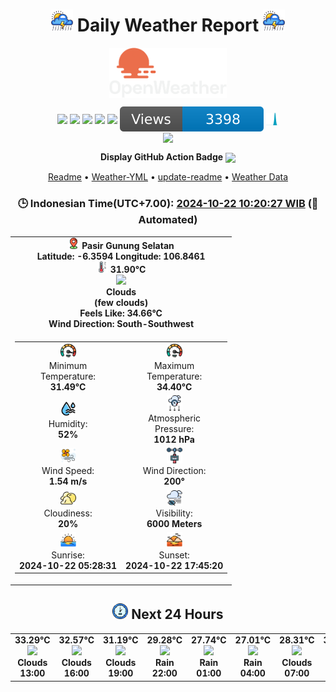 # <h1 align='center'><img height='35' src='images/cloud.png'> Daily Weather Report <img height='35' src='images/cloud.png'></h1>
<p align=center><img align=center height='80' src=images/logo_white_cropped.png></p>

<p align="center"><a href="https://github.com/Julius-Ulee/Daily-Weather-Report/graphs/contributors"><img align="center" src="https://img.shields.io/github/contributors/Julius-Ulee/Daily-Weather-Report"></a> <a href="https://github.com/Julius-Ulee/Daily-Weather-Report/issues"><img align="center" src="https://img.shields.io/github/issues/Julius-Ulee/Daily-Weather-Report"></a> <a href="https://github.com/Julius-Ulee/Daily-Weather-Report/pulls"><img align="center" src="https://img.shields.io/badge/PRs-welcome-brightgreen.svg?style=shields"></a> <a href="https://github.com/Julius-Ulee/Daily-Weather-Report/pulls"><img align="center" src="https://img.shields.io/github/issues-pr/Julius-Ulee/Daily-Weather-Report"></a> <a href="https://github.com/Julius-Ulee/Daily-Weather-Report/commits/main/"><img align="center" src="https://img.shields.io/github/commit-activity/m/Julius-Ulee/Daily-Weather-Report"></a> <img align="center" src="https://github.com/Julius-Ulee/github-profile-views-counter/blob/master/svg/736731255/badge.svg"> <img height='20' align="center" src="https://github.com/Julius-Ulee/github-profile-views-counter/blob/master/graph/736731255/small/week.png"><br><a href="https://github.com/Julius-Ulee/Daily-Weather-Report"><img align="center" src="https://img.shields.io/maintenance/yes/2024"></a></p>
<p align="center"><b>Display GitHub Action Badge</b> <a href="https://github.com/Julius-Ulee/Daily-Weather-Report/actions/workflows/weather.yml"><img align="center" src="https://github.com/Julius-Ulee/Daily-Weather-Report/actions/workflows/weather.yml/badge.svg"></a></p>
<p align="center"><a href="https://github.com/Julius-Ulee/Daily-Weather-Report/blob/main/README.md">Readme</a> • <a href="https://github.com/Julius-Ulee/Daily-Weather-Report/blob/main/.github/workflows/weather.yml">Weather-YML</a> • <a href="https://github.com/Julius-Ulee/Daily-Weather-Report/blob/main/scripts/update_readme.sh">update-readme</a> • <a href="https://github.com/Julius-Ulee/Daily-Weather-Report/blob/main/weather.json">Weather Data</a></p>
<h3 align='center'>🕒 Indonesian Time(UTC+7.00): <u>2024-10-22 10:20:27 WIB</u> (🤖Automated)</h3>

<table align='center'>
<tr>
<td align='center'><img src='images/placeholder.png' height='18'> <b>Pasir Gunung Selatan</b><br><b>Latitude: -6.3594 Longitude: 106.8461</b><br><img src='images/thermometer.png' height='18'> <b>31.90°C</b><br><img src='https://openweathermap.org/img/w/02d.png' height='50'><br><b>Clouds</b><br><b>(few clouds)</b><br><b>Feels Like: 34.66°C<br><b>Wind Direction: South-Southwest</b></b></td>
</tr>
<td>
<table>
<tr>


</tr>
<tr>
<td align='center'><img src='images/fast.png' height='25'><br>Minimum<br>Temperature:<br><b>31.49°C</b></td>
<td align='center'><img src='images/fast.png' height='25'><br>Maximum<br>Temperature:<br><b>34.40°C</b></td>
</tr>
<tr>
<td align='center'><img src='images/humidity.png' height='25'><br>Humidity:<br><b>52%</b></td>
<td align='center'><img src='images/atmospheric.png' height='25'><br>Atmospheric<br>Pressure:<br><b>1012 hPa</b></td>
</tr>
<tr>
<td align='center'><img src='images/air-flow.png' height='25'><br>Wind Speed:<br><b>1.54 m/s</b><br></b></td>
<td align='center'><img src='images/anemometer.png' height='25'><br>Wind Direction:<br><b>200°</b></td>
</tr>
<tr>
<td align='center'><img src='images/cloudy.png' height='25'><br>Cloudiness:<br><b>20%</b></td>
<td align='center'><img src='images/low-visibility.png' height='25'><br>Visibility:<br><b>6000 Meters</b></td>
</tr>
<tr>
<td align='center'><img src='images/sunrise.png' height='25'><br>Sunrise:<br><b>2024-10-22 05:28:31</b></td>
<td align='center'><img src='images/sunsets.png' height='25'><br>Sunset:<br><b>2024-10-22 17:45:20</b></td>
</tr>
</table>
</table>
<h2 align=center><img src=images/clock.png height=25> Next 24 Hours</h2>
<table align=center>
<tr>
<td align=center><b>33.29°C</b><br><img src='https://openweathermap.org/img/w/03d.png' height='50'><br><b>Clouds</b><br><b>13:00</b></td>
<td align=center><b>32.57°C</b><br><img src='https://openweathermap.org/img/w/04d.png' height='50'><br><b>Clouds</b><br><b>16:00</b></td>
<td align=center><b>31.19°C</b><br><img src='https://openweathermap.org/img/w/04n.png' height='50'><br><b>Clouds</b><br><b>19:00</b></td>
<td align=center><b>29.28°C</b><br><img src='https://openweathermap.org/img/w/10n.png' height='50'><br><b>Rain</b><br><b>22:00</b></td>
<td align=center><b>27.74°C</b><br><img src='https://openweathermap.org/img/w/10n.png' height='50'><br><b>Rain</b><br><b>01:00</b></td>
<td align=center><b>27.01°C</b><br><img src='https://openweathermap.org/img/w/10n.png' height='50'><br><b>Rain</b><br><b>04:00</b></td>
<td align=center><b>28.31°C</b><br><img src='https://openweathermap.org/img/w/04d.png' height='50'><br><b>Clouds</b><br><b>07:00</b></td>
<td align=center><b>33.80°C</b><br><img src='https://openweathermap.org/img/w/04d.png' height='50'><br><b>Clouds</b><br><b>10:00</b></td>
</tr>
</table>
